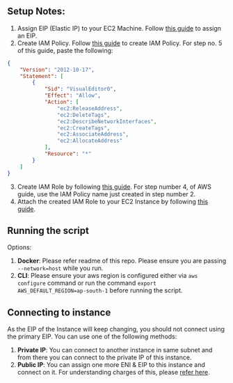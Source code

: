 ## Setup Notes:

1. Assign EIP (Elastic IP) to your EC2 Machine. Follow [this guide](https://docs.aws.amazon.com/AWSEC2/latest/UserGuide/elastic-ip-addresses-eip.html#using-instance-addressing-eips-allocating) to assign an EIP.
2. Create IAM Policy. Follow [this guide](https://docs.amazonaws.cn/en_us/IAM/latest/UserGuide/access_policies_create-console.html#access_policies_create-json-editor) to create IAM Policy. For step no. 5 of this guide, paste the following:
```json
{
    "Version": "2012-10-17",
    "Statement": [
        {
            "Sid": "VisualEditor0",
            "Effect": "Allow",
            "Action": [
                "ec2:ReleaseAddress",
                "ec2:DeleteTags",
                "ec2:DescribeNetworkInterfaces",
                "ec2:CreateTags",
                "ec2:AssociateAddress",
                "ec2:AllocateAddress"
            ],
            "Resource": "*"
        }
    ]
}
```
3. Create IAM Role by following [this guide](https://docs.aws.amazon.com/AWSEC2/latest/UserGuide/iam-roles-for-amazon-ec2.html#create-iam-role). For step number 4, of AWS guide, use the IAM Policy name just created in step number 2. 
4. Attach the created IAM Role to your EC2 Instance by following [this guide](https://docs.aws.amazon.com/AWSEC2/latest/UserGuide/iam-roles-for-amazon-ec2.html#attach-iam-role).

## Running the script
Options:
1. **Docker**: Please refer readme of this repo. Please ensure you are passing `--network=host` while you run.
2. **CLI**: Please ensure your aws region is configured either via `aws configure` command or run the command `export AWS_DEFAULT_REGION=ap-south-1` before running the script. 


## Connecting to instance

As the EIP of the Instance will keep changing, you should not connect using the primary EIP. You can use one of the following methods:
1. **Private IP**: You can connect to another instance in same subnet and from there you can connect to the private IP of this instance.
2. **Public IP**: You can assign one more ENI & EIP to this instance and connect on it. For understanding charges of this, please [refer here](https://aws.amazon.com/premiumsupport/knowledge-center/elastic-ip-charges/).